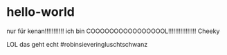 # hello-world
nur für kenan!!!!!!!!!!!
ich bin COOOOOOOOOOOOOOOOL!!!!!!!!!!!!!!!!
Cheeky









LOL das geht echt
#robinsieveringluschtschwanz
